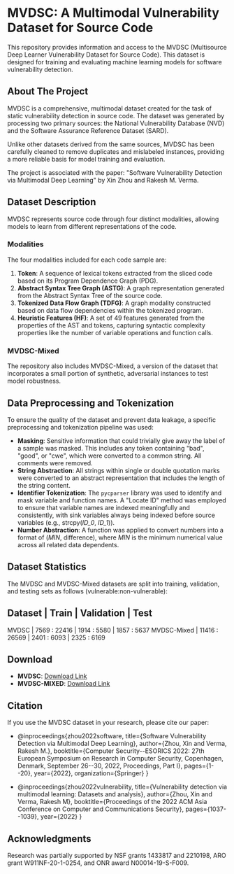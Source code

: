 # MVDSC: A Multimodal Vulnerability Dataset for Source Code

This repository provides information and access to the MVDSC (Multisource Deep Learner Vulnerability Dataset for Source Code). This dataset is designed for training and evaluating machine learning models for software vulnerability detection.

## About The Project

MVDSC is a comprehensive, multimodal dataset created for the task of static vulnerability detection in source code. The dataset was generated by processing two primary sources: the National Vulnerability Database (NVD) and the Software Assurance Reference Dataset (SARD).

Unlike other datasets derived from the same sources, MVDSC has been carefully cleaned to remove duplicates and mislabeled instances, providing a more reliable basis for model training and evaluation.

The project is associated with the paper:
"Software Vulnerability Detection via Multimodal Deep Learning" by Xin Zhou and Rakesh M. Verma.

## Dataset Description

MVDSC represents source code through four distinct modalities, allowing models to learn from different representations of the code.

### Modalities
The four modalities included for each code sample are:
1.  **Token**: A sequence of lexical tokens extracted from the sliced code based on its Program Dependence Graph (PDG).
2.  **Abstract Syntax Tree Graph (ASTG)**: A graph representation generated from the Abstract Syntax Tree of the source code.
3.  **Tokenized Data Flow Graph (TDFG)**: A graph modality constructed based on data flow dependencies within the tokenized program.
4.  **Heuristic Features (HF)**: A set of 49 features generated from the properties of the AST and tokens, capturing syntactic complexity properties like the number of variable operations and function calls.

### MVDSC-Mixed
The repository also includes MVDSC-Mixed, a version of the dataset that incorporates a small portion of synthetic, adversarial instances to test model robustness.

## Data Preprocessing and Tokenization

To ensure the quality of the dataset and prevent data leakage, a specific preprocessing and tokenization pipeline was used:

* **Masking**: Sensitive information that could trivially give away the label of a sample was masked. This includes any token containing "bad", "good", or "cwe", which were converted to a common string. All comments were removed.
* **String Abstraction**: All strings within single or double quotation marks were converted to an abstract representation that includes the length of the string content.
* **Identifier Tokenization**: The `pycparser` library was used to identify and mask variable and function names. A "Locate ID" method was employed to ensure that variable names are indexed meaningfully and consistently, with sink variables always being indexed before source variables (e.g., strcpy(*ID_0*, *ID_1*)).
* **Number Abstraction**: A function was applied to convert numbers into a format of (*MIN*, difference), where *MIN* is the minimum numerical value across all related data dependents.

## Dataset Statistics

The MVDSC and MVDSC-Mixed datasets are split into training, validation, and testing sets as follows (vulnerable:non-vulnerable):

Dataset        | Train          | Validation   | Test
--------------------------------------------------------------
MVDSC          | 7569 : 22416   | 1914 : 5580  | 1857 : 5637
MVDSC-Mixed    | 11416 : 26569  | 2401 : 6093  | 2325 : 6169

## Download

* **MVDSC**: [Download Link](https://drive.google.com/file/d/13mH5knxm16-yUhcaaWm5aTOFXJWhWH9T/view?usp=drive_link)
* **MVDSC-MIXED**: [Download Link](https://drive.google.com/file/d/1igyLnKaVxKOwEb7y5a6O3TkggCLnXzH7/view?usp=drive_link)


## Citation

If you use the MVDSC dataset in your research, please cite our paper:

  - @inproceedings{zhou2022software,
    title={Software Vulnerability Detection via Multimodal Deep Learning},
    author={Zhou, Xin and Verma, Rakesh M.},
    booktitle={Computer Security--ESORICS 2022: 27th European Symposium on Research in Computer Security, Copenhagen, Denmark, September 26--30, 2022, Proceedings, Part I},
    pages={1--20},
    year={2022},
    organization={Springer}
  }

  - @inproceedings{zhou2022vulnerability,
    title={Vulnerability detection via multimodal learning: Datasets and analysis},
    author={Zhou, Xin and Verma, Rakesh M},
    booktitle={Proceedings of the 2022 ACM Asia Conference on Computer and Communications Security},
    pages={1037--1039},
    year={2022}
  }


## Acknowledgments
Research was partially supported by NSF grants 1433817 and 2210198, ARO grant W911NF-20-1-0254, and ONR award N00014-19-S-F009.
